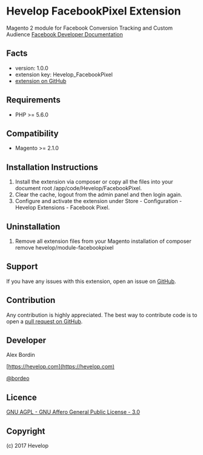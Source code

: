 Hevelop FacebookPixel Extension
=====================

Magento 2 module for Facebook Conversion Tracking and Custom Audience [Facebook Developer Documentation](https://developers.facebook.com/docs/marketing-api/facebook-pixel/v2.5)

Facts
-----
- version: 1.0.0
- extension key: Hevelop_FacebookPixel
- [extension on GitHub](https://github.com/Hevelop/module-facebookpixel)

Requirements
------------
- PHP >= 5.6.0

Compatibility
-------------
- Magento >= 2.1.0

Installation Instructions
-------------------------
1. Install the extension via composer or copy all the files into your document root /app/code/Hevelop/FacebookPixel.
2. Clear the cache, logout from the admin panel and then login again.
3. Configure and activate the extension under Store - Configuration - Hevelop Extensions - Facebook Pixel.

Uninstallation
--------------
1. Remove all extension files from your Magento installation of composer remove hevelop/module-facebookpixel

Support
-------
If you have any issues with this extension, open an issue on [GitHub](https://github.com/Hevelop/module-facebookpixel/issues).

Contribution
------------
Any contribution is highly appreciated. The best way to contribute code is to open a [pull request on GitHub](https://help.github.com/articles/using-pull-requests).

Developer
---------
Alex Bordin

[https://hevelop.com](https://hevelop.com)

[@bordeo](https://twitter.com/bordeo)


Licence
-------
[GNU AGPL - GNU Affero General Public License - 3.0](https://www.gnu.org/licenses/agpl-3.0.en.html)

Copyright
---------
(c) 2017 Hevelop